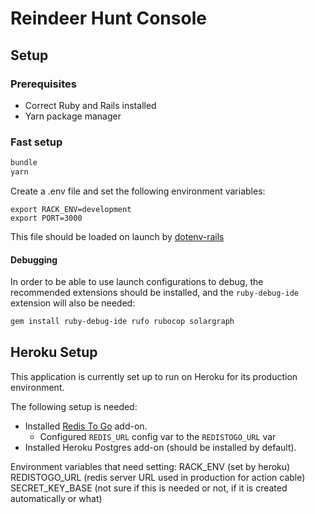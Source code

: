 # Reindeer Hunt Console

## Setup

### Prerequisites

-   Correct Ruby and Rails installed
-   Yarn package manager

### Fast setup

```bash
bundle
yarn
```

Create a .env file and set the following environment variables:

```
export RACK_ENV=development
export PORT=3000
```

This file should be loaded on launch by [dotenv-rails](https://github.com/bkeepers/dotenv)

#### Debugging

In order to be able to use launch configurations to debug, the recommended extensions should be installed, and the `ruby-debug-ide` extension will also be needed:

```bash
gem install ruby-debug-ide rufo rubocop solargraph
```

## Heroku Setup

This application is currently set up to run on Heroku for its production environment.

The following setup is needed:

-   Installed [Redis To Go](https://elements.heroku.com/addons/redistogo) add-on.
    -   Configured `REDIS_URL` config var to the `REDISTOGO_URL` var
-   Installed Heroku Postgres add-on (should be installed by default).

Environment variables that need setting:
RACK_ENV (set by heroku)
REDISTOGO_URL (redis server URL used in production for action cable)
SECRET_KEY_BASE (not sure if this is needed or not, if it is created automatically or what)
